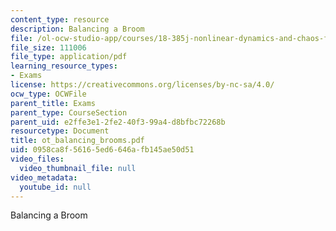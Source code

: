 ```yaml
---
content_type: resource
description: Balancing a Broom
file: /ol-ocw-studio-app/courses/18-385j-nonlinear-dynamics-and-chaos-fall-2004/0958ca8f56165ed6646afb145ae50d51_ot_balancing_brooms.pdf
file_size: 111006
file_type: application/pdf
learning_resource_types:
- Exams
license: https://creativecommons.org/licenses/by-nc-sa/4.0/
ocw_type: OCWFile
parent_title: Exams
parent_type: CourseSection
parent_uid: e2ffe3e1-2fe2-40f3-99a4-d8bfbc72268b
resourcetype: Document
title: ot_balancing_brooms.pdf
uid: 0958ca8f-5616-5ed6-646a-fb145ae50d51
video_files:
  video_thumbnail_file: null
video_metadata:
  youtube_id: null
---
```

Balancing a Broom